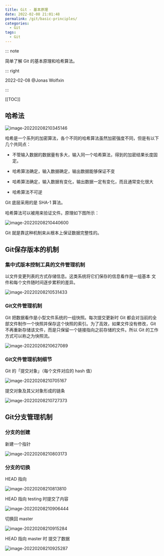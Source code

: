 ```yaml
---
title: Git - 基本原理
date: 2022-02-08 21:01:48
permalink: /git/basic-principles/
categories: 
  - Git
tags: 
  - Git
---
```


::: note

简单了解 Git 的基本原理和哈希算法。

::: right

2022-02-08 @Jonas Wolfxin

:::

[[TOC]]



## 哈希法

![image-20220208210345146](https://fastly.jsdelivr.net/gh/Kele-Bingtang/static/img/git/20220208210346.png)

哈希是一个系列的加密算法，各个不同的哈希算法虽然加密强度不同，但是有以下几个共同点：

- 不管输入数据的数据量有多大，输入同一个哈希算法，得到的加密结果长度固定。

- 哈希算法确定，输入数据确定，输出数据能够保证不变

- 哈希算法确定，输入数据有变化，输出数据一定有变化，而且通常变化很大

- 哈希算法不可逆

Git 底层采用的是 SHA-1 算法。

哈希算法可以被用来验证文件。原理如下图所示：

![image-20220208210440600](https://fastly.jsdelivr.net/gh/Kele-Bingtang/static/img/git/20220208210442.png)

Git 就是靠这种机制来从根本上保证数据完整性的。

## Git保存版本的机制

### 集中式版本控制工具的文件管理机制

以文件变更列表的方式存储信息。这类系统将它们保存的信息看作是一组基本 文件和每个文件随时间逐步累积的差异。

![image-20220208210531433](https://fastly.jsdelivr.net/gh/Kele-Bingtang/static/img/git/20220208210532.png)

### Git文件管理机制

Git 把数据看作是小型文件系统的一组快照。每次提交更新时 Git 都会对当前的全部文件制作一个快照并保存这个快照的索引。为了高效，如果文件没有修改，Git 不再重新存储该文件，而是只保留一个链接指向之前存储的文件。所以 Git 的工作方式可以称之为快照流。

![image-20220208210627089](https://fastly.jsdelivr.net/gh/Kele-Bingtang/static/img/git/20220208210627.png)

### Git文件管理机制细节

Git 的「提交对象」（每个文件对应的 hash 值）

![image-20220208210705167](https://fastly.jsdelivr.net/gh/Kele-Bingtang/static/img/git/20220208210706.png)

提交对象及其父对象形成的链条

![image-20220208210727373](https://fastly.jsdelivr.net/gh/Kele-Bingtang/static/img/git/20220208210728.png)

## Git分支管理机制

### 分支的创建

新建一个指针

![image-20220208210803173](https://fastly.jsdelivr.net/gh/Kele-Bingtang/static/img/git/20220208210803.png)

### 分支的切换

HEAD 指向

![image-20220208210813810](https://fastly.jsdelivr.net/gh/Kele-Bingtang/static/img/git/20220208210814.png)

HEAD 指向 testing 时提交了内容

![image-20220208210906444](https://fastly.jsdelivr.net/gh/Kele-Bingtang/static/img/git/20220208210907.png)

切换回 master

![image-20220208210915284](https://fastly.jsdelivr.net/gh/Kele-Bingtang/static/img/git/20220208210916.png)

HEAD 指向 master 时 提交了数据

![image-20220208210925287](https://fastly.jsdelivr.net/gh/Kele-Bingtang/static/img/git/20220208210926.png)
